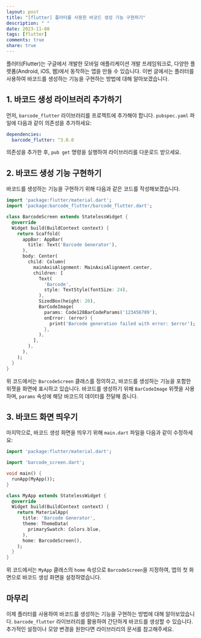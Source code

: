 ```yaml
---
layout: post
title: "[flutter] 플러터를 사용한 바코드 생성 기능 구현하기"
description: " "
date: 2023-11-08
tags: [flutter]
comments: true
share: true
---
```


플러터(Flutter)는 구글에서 개발한 모바일 애플리케이션 개발 프레임워크로, 다양한 플랫폼(Android, iOS, 웹)에서 동작하는 앱을 만들 수 있습니다. 이번 글에서는 플러터를 사용하여 바코드를 생성하는 기능을 구현하는 방법에 대해 알아보겠습니다.

## 1. 바코드 생성 라이브러리 추가하기

먼저, `barcode_flutter` 라이브러리를 프로젝트에 추가해야 합니다. `pubspec.yaml` 파일에 다음과 같이 의존성을 추가하세요:

```yaml
dependencies:
  barcode_flutter: ^3.0.0
```

의존성을 추가한 후, `pub get` 명령을 실행하여 라이브러리를 다운로드 받으세요.

## 2. 바코드 생성 기능 구현하기

바코드를 생성하는 기능을 구현하기 위해 다음과 같은 코드를 작성해보겠습니다.

```dart
import 'package:flutter/material.dart';
import 'package:barcode_flutter/barcode_flutter.dart';

class BarcodeScreen extends StatelessWidget {
  @override
  Widget build(BuildContext context) {
    return Scaffold(
      appBar: AppBar(
        title: Text('Barcode Generator'),
      ),
      body: Center(
        child: Column(
          mainAxisAlignment: MainAxisAlignment.center,
          children: [
            Text(
              'Barcode',
              style: TextStyle(fontSize: 24),
            ),
            SizedBox(height: 20),
            BarCodeImage(
              params: Code128BarCodeParams('123456789'),
              onError: (error) {
                print('Barcode generation failed with error: $error');
              },
            ),
          ],
        ),
      ),
    );
  }
}
```

위 코드에서는 `BarcodeScreen` 클래스를 정의하고, 바코드를 생성하는 기능을 포함한 위젯을 화면에 표시하고 있습니다. 바코드를 생성하기 위해 `BarCodeImage` 위젯을 사용하며, `params` 속성에 해당 바코드의 데이터를 전달해 줍니다.

## 3. 바코드 화면 띄우기

마지막으로, 바코드 생성 화면을 띄우기 위해 `main.dart` 파일을 다음과 같이 수정하세요:

```dart
import 'package:flutter/material.dart';

import 'barcode_screen.dart';

void main() {
  runApp(MyApp());
}

class MyApp extends StatelessWidget {
  @override
  Widget build(BuildContext context) {
    return MaterialApp(
      title: 'Barcode Generator',
      theme: ThemeData(
        primarySwatch: Colors.blue,
      ),
      home: BarcodeScreen(),
    );
  }
}
```

위 코드에서는 `MyApp` 클래스의 `home` 속성으로 `BarcodeScreen`을 지정하여, 앱의 첫 화면으로 바코드 생성 화면을 설정하였습니다.

## 마무리

이제 플러터를 사용하여 바코드를 생성하는 기능을 구현하는 방법에 대해 알아보았습니다. `barcode_flutter` 라이브러리를 활용하여 간단하게 바코드를 생성할 수 있습니다. 추가적인 설정이나 모양 변경을 원한다면 라이브러리의 문서를 참고해주세요.